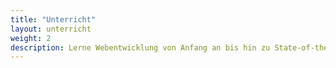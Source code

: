 ```yaml
---
title: "Unterricht"
layout: unterricht
weight: 2
description: Lerne Webentwicklung von Anfang an bis hin zu State-of-the-Art Wissen.
---
```

